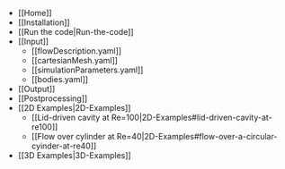 * [[Home]]
* [[Installation]]
* [[Run the code|Run-the-code]]
* [[Input]]
  * [[flowDescription.yaml]]
  * [[cartesianMesh.yaml]]
  * [[simulationParameters.yaml]]
  * [[bodies.yaml]]
* [[Output]]
* [[Postprocessing]]
* [[2D Examples|2D-Examples]]
  * [[Lid-driven cavity at Re=100|2D-Examples#lid-driven-cavity-at-re100]]
  * [[Flow over cylinder at Re=40|2D-Examples#flow-over-a-circular-cyinder-at-re40]]
* [[3D Examples|3D-Examples]]